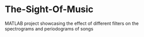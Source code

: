 # The-Sight-Of-Music
MATLAB project showcasing the effect of different filters on the spectrograms and periodograms of songs
